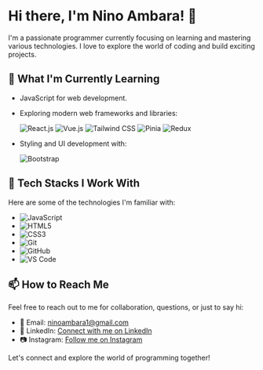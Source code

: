 # Hi there, I'm Nino Ambara! 👋

I'm a passionate programmer currently focusing on learning and mastering various technologies. I love to explore the world of coding and build exciting projects.

## 🌱 What I'm Currently Learning

- JavaScript for web development.
- Exploring modern web frameworks and libraries:

    ![React.js](https://img.shields.io/badge/React.js-61DAFB?style=for-the-badge&logo=react&logoColor=white)
    ![Vue.js](https://img.shields.io/badge/Vue.js-4FC08D?style=for-the-badge&logo=vue.js&logoColor=white)
    ![Tailwind CSS](https://img.shields.io/badge/Tailwind%20CSS-38B2AC?style=for-the-badge&logo=tailwind-css&logoColor=white)
    ![Pinia](https://img.shields.io/badge/Pinia-3498DB?style=for-the-badge&logo=pinia&logoColor=white)
    ![Redux](https://img.shields.io/badge/Redux-764ABC?style=for-the-badge&logo=redux&logoColor=white)

- Styling and UI development with:

    ![Bootstrap](https://img.shields.io/badge/Bootstrap-7952B3?style=for-the-badge&logo=bootstrap&logoColor=white)

## 💼 Tech Stacks I Work With

Here are some of the technologies I'm familiar with:

- ![JavaScript](https://img.shields.io/badge/JavaScript-F7DF1E?style=for-the-badge&logo=javascript&logoColor=black)
- ![HTML5](https://img.shields.io/badge/HTML5-E34F26?style=for-the-badge&logo=html5&logoColor=white)
- ![CSS3](https://img.shields.io/badge/CSS3-1572B6?style=for-the-badge&logo=css3&logoColor=white)
- ![Git](https://img.shields.io/badge/Git-F05032?style=for-the-badge&logo=git&logoColor=white)
- ![GitHub](https://img.shields.io/badge/GitHub-181717?style=for-the-badge&logo=github&logoColor=white)
- ![VS Code](https://img.shields.io/badge/VS%20Code-007ACC?style=for-the-badge&logo=visual-studio-code&logoColor=white)

## 📫 How to Reach Me

Feel free to reach out to me for collaboration, questions, or just to say hi:

- 📧 Email: [ninoambara1@gmail.com](mailto:ninoambara1@gmail.com)
- 💬 LinkedIn: [Connect with me on LinkedIn](www.linkedin.com/in/nino-ambara-indrawan-585433287/)
- 📷 Instagram: [Follow me on Instagram](https://www.instagram.com/ninoambaraa/)

Let's connect and explore the world of programming together!
